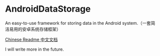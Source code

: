 # AndroidDataStorage
An easy-to-use framework for storing data in the Android system.（一套简洁易用的安卓系统存储框架）

[Chinese Readme 中文文档](https://github.com/Xiaofei-it/AndroidDataStorage/blob/master/README-ZH-CN.md)

I will write more in the future.

